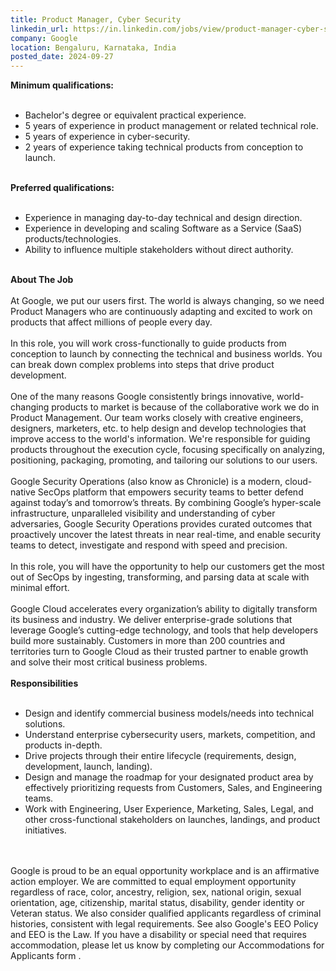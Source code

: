```yaml
---
title: Product Manager, Cyber Security
linkedin_url: https://in.linkedin.com/jobs/view/product-manager-cyber-security-at-google-4016480759?position=16&pageNum=0&refId=V%2BYelADDkwm8o3tcjethsg%3D%3D&trackingId=55CJzBHFQAY4WidpO1L88A%3D%3D
company: Google
location: Bengaluru, Karnataka, India
posted_date: 2024-09-27
---
```


<div class="description__text description__text--rich">
<section class="show-more-less-html" data-max-lines="5">
<div class="show-more-less-html__markup show-more-less-html__markup--clamp-after-5 relative overflow-hidden">
<strong>Minimum qualifications:<br/><br/></strong><ul><li>Bachelor's degree or equivalent practical experience.</li><li>5 years of experience in product management or related technical role.</li><li>5 years of experience in cyber-security.</li><li>2 years of experience taking technical products from conception to launch.<br/><br/></li></ul><strong>Preferred qualifications:<br/><br/></strong><ul><li>Experience in managing day-to-day technical and design direction.</li><li>Experience in developing and scaling Software as a Service (SaaS) products/technologies.</li><li>Ability to influence multiple stakeholders without direct authority.<br/><br/></li></ul><strong>About The Job<br/><br/></strong>At Google, we put our users first. The world is always changing, so we need Product Managers who are continuously adapting and excited to work on products that affect millions of people every day.<br/><br/>In this role, you will work cross-functionally to guide products from conception to launch by connecting the technical and business worlds. You can break down complex problems into steps that drive product development.<br/><br/>One of the many reasons Google consistently brings innovative, world-changing products to market is because of the collaborative work we do in Product Management. Our team works closely with creative engineers, designers, marketers, etc. to help design and develop technologies that improve access to the world's information. We're responsible for guiding products throughout the execution cycle, focusing specifically on analyzing, positioning, packaging, promoting, and tailoring our solutions to our users.<br/><br/>Google Security Operations (also know as Chronicle) is a modern, cloud-native SecOps platform that empowers security teams to better defend against today’s and tomorrow’s threats. By combining Google’s hyper-scale infrastructure, unparalleled visibility and understanding of cyber adversaries, Google Security Operations provides curated outcomes that proactively uncover the latest threats in near real-time, and enable security teams to detect, investigate and respond with speed and precision.<br/><br/>In this role, you will have the opportunity to help our customers get the most out of SecOps by ingesting, transforming, and parsing data at scale with minimal effort.<br/><br/>Google Cloud accelerates every organization’s ability to digitally transform its business and industry. We deliver enterprise-grade solutions that leverage Google’s cutting-edge technology, and tools that help developers build more sustainably. Customers in more than 200 countries and territories turn to Google Cloud as their trusted partner to enable growth and solve their most critical business problems.<br/><br/><strong>Responsibilities<br/><br/></strong><ul><li>Design and identify commercial business models/needs into technical solutions.</li><li>Understand enterprise cybersecurity users, markets, competition, and products in-depth.</li><li>Drive projects through their entire lifecycle (requirements, design, development, launch, landing).</li><li>Design and manage the roadmap for your designated product area by effectively prioritizing requests from Customers, Sales, and Engineering teams.</li><li>Work with Engineering, User Experience, Marketing, Sales, Legal, and other cross-functional stakeholders on launches, landings, and product initiatives.<br/><br/><br/></li></ul>Google is proud to be an equal opportunity workplace and is an affirmative action employer. We are committed to equal employment opportunity regardless of race, color, ancestry, religion, sex, national origin, sexual orientation, age, citizenship, marital status, disability, gender identity or Veteran status. We also consider qualified applicants regardless of criminal histories, consistent with legal requirements. See also Google's EEO Policy and EEO is the Law. If you have a disability or special need that requires accommodation, please let us know by completing our Accommodations for Applicants form .
        </div>


<!-- --> </section>
</div>